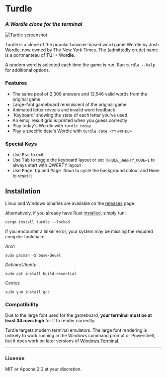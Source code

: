 # Turdle
### _A Wordle clone for the terminal_

![Turdle screenshot](https://files.catbox.moe/ijnh30.png)

Turdle is a clone of the popular browser-based word game Wordle by Josh Wardle, now owned by The New York Times. The (admittedly crude) name is a portmanteau of **TU**I + Wo**rdle**.

A random word is selected each time the game is run. Run `turdle --help` for additional options.

### Features
* The same pool of 2,309 answers and 12,546 valid words from the original game
* Large-font gameboard reminiscent of the original game
* Animated letter reveals and invalid word feedback
* 'Keyboard' showing the state of each letter you've used
* An emoji result grid is printed when you guess correctly
* Play today's Wordle with `turdle today`
* Play a specific date's Wordle with `turdle date <YY-MM-DD>`

### Special Keys
* Use <kbd>Esc</kbd> to exit
* Use <kbd>Tab</kbd> to toggle the keyboard layout or set `TURDLE_QWERTY_MODE=1` to always start with QWERTY layout
* Use <kbd>Page Up</kbd> and <kbd>Page Down</kbd> to cycle the background colour and <kbd>Home</kbd> to reset it

## Installation
Linux and Windows binaries are available on the [releases](https://github.com/weiteck/turdle/releases) page.

Alternatively, if you already have Rust [installed](https://rustup.rs), simply run:
```
cargo install turdle --locked
```
If you encounter a linker error, your system may be missing the required compiler toolchain:

_Arch_
```
sudo pacman -S base-devel
```

_Debian/Ubuntu_
```
sudo apt install build-essential
```

_Centos_
```
sudo yum install gcc
````

### Compatibility
Due to the large font used for the gameboard, **your terminal must be at least 34 rows high** for it to render correctly.

Turdle targets modern terminal emulators. The large font rendering is unlikely to work running in the Windows command prompt or Powershell, but it does work on later versions of [Windows Terminal](https://github.com/microsoft/terminal).

---
### License
MIT or Apache 2.0 at your discretion.

